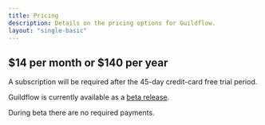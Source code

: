 ```yaml
---
title: Pricing
description: Details on the pricing options for Guildflow.
layout: "single-basic"
---
```


## $14 per month or $140 per year

A subscription will be required after the 45-day credit-card free trial period. 

Guildflow is currently available as a [beta release](/beta). 

During beta there are no required payments.
